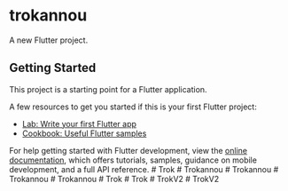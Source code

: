 # trokannou

A new Flutter project.

## Getting Started

This project is a starting point for a Flutter application.

A few resources to get you started if this is your first Flutter project:

- [Lab: Write your first Flutter app](https://docs.flutter.dev/get-started/codelab)
- [Cookbook: Useful Flutter samples](https://docs.flutter.dev/cookbook)

For help getting started with Flutter development, view the
[online documentation](https://docs.flutter.dev/), which offers tutorials,
samples, guidance on mobile development, and a full API reference.
#   T r o k  
 #   T r o k a n n o u  
 #   T r o k a n n o u  
 #   T r o k a n n o u  
 #   T r o k a n n o u  
 #   T r o k  
 #   T r o k  
 #   T r o k V 2  
 #   T r o k V 2  
 